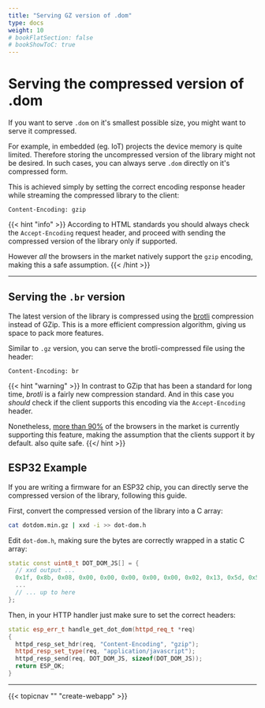 ```yaml
---
title: "Serving GZ version of .dom"
type: docs
weight: 10
# bookFlatSection: false
# bookShowToC: true
---
```


# Serving the compressed version of .dom

If you want to serve `.dom` on it's smallest possible size, you might want to serve it compressed.

For example, in embedded (eg. IoT) projects the device memory is quite limited. Therefore storing the uncompressed version of the library might not be desired. In such cases, you can always serve `.dom` directly on it's compressed form.

This is achieved simply by setting the correct encoding response header while streaming the compressed library to the client:

```
Content-Encoding: gzip
```

{{< hint "info" >}}
According to HTML standards you should always check the `Accept-Encoding` request header, and proceed with sending the compressed version of the library only if supported.

However *all* the browsers in the market natively support the `gzip` encoding, making this a safe assumption.
{{< /hint >}}

---

## Serving the `.br` version

The latest version of the library is compressed using the [brotli](https://github.com/google/brotli) compression instead of GZip. This is a more efficient compression algorithm, giving us space to pack more features.

Similar to `.gz` version, you can serve the brotli-compressed file using the header:

```
Content-Encoding: br
```

{{< hint "warning" >}}
In contrast to GZip that has been a standard for long time, _brotli_ is a fairly new compression standard. And in this case you _should_ check if the client supports this encoding via the `Accept-Encoding` header.

Nonetheless, [more than 90%](https://caniuse.com/#feat=brotli) of the browsers in the market is currently supporting this feature, making the assumption that the clients support it by default. also quite safe.
{{</ hint >}}

## ESP32 Example

If you are writing a firmware for an ESP32 chip, you can directly serve the compressed version of the library, following this guide.

First, convert the compressed version of the library into a C array:

```sh
cat dotdom.min.gz | xxd -i >> dot-dom.h
```

Edit `dot-dom.h`, making sure the bytes are correctly wrapped in a static C array:

```cpp
static const uint8_t DOT_DOM_JS[] = {
  // xxd output ...
  0x1f, 0x8b, 0x08, 0x00, 0x00, 0x00, 0x00, 0x00, 0x02, 0x13, 0x5d, 0x52,
  ...
  // ... up to here
};
```

Then, in your HTTP handler just make sure to set the correct headers:

```cpp
static esp_err_t handle_get_dot_dom(httpd_req_t *req)
{
  httpd_resp_set_hdr(req, "Content-Encoding", "gzip");
  httpd_resp_set_type(req, "application/javascript");
  httpd_resp_send(req, DOT_DOM_JS, sizeof(DOT_DOM_JS));
  return ESP_OK;
}
```


---

{{< topicnav "" "create-webapp" >}}
